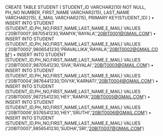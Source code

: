 CREATE TABLE STUDENT (
STUDENT_ID VARCHAR2(10) NOT NULL,
PH_NO NUMBER,
FIRST_NAME VARCHAR2(15),
LAST_NAME VARCHAR2(15),
E_MAIL VARCHAR2(15),
PRIMARY KEY(STUDENT_ID)
)
• INSERT INTO STUDENT (STUDENT_ID,PH_NO,FIRST_NAME,LAST_NAME,E_MAIL)
VALUES ('20BIT0001',9870541230,'RAMYA','RAYALA','20BIT0001@GMAIL.COM')
• INSERT INTO STUDENT (STUDENT_ID,PH_NO,FIRST_NAME,LAST_NAME,E_MAIL)
VALUES ('20BIT0002',9806541230,'PRAVALLIKA','RAYALA','20BIT0002@GMAIL.COM')
• INSERT INTO STUDENT (STUDENT_ID,PH_NO,FIRST_NAME,LAST_NAME,E_MAIL)
VALUES ('20BIT0003',9870541230,'SIVA','RAYALAI','20BIT0003@GMAIL.COM')
• INSERT INTO STUDENT (STUDENT_ID,PH_NO,FIRST_NAME,LAST_NAME,E_MAIL)
VALUES ('20BIT0004',9876441230,'DIVYA','KARNATI','20BIT0004@GMAIL.COM')
• INSERT INTO STUDENT (STUDENT_ID,PH_NO,FIRST_NAME,LAST_NAME,E_MAIL)
VALUES ('20BIT0005',9872541230,'HEY','RAMYA','20BIT0005@GMAIL.COM')
• INSERT INTO STUDENT (STUDENT_ID,PH_NO,FIRST_NAME,LAST_NAME,E_MAIL)
VALUES ('20BIT0006',9376541230,'HEY','SRUTHI','20BIT0006@GMAIL.COM')
• INSERT INTO STUDENT (STUDENT_ID,PH_NO,FIRST_NAME,LAST_NAME,E_MAIL)
VALUES ('20BIT0007',9856541230,'SUDHA','SRI','20BIT0007@GMAIL.COM')
